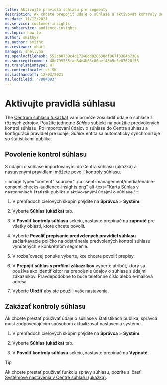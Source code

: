 ```yaml
---
title: Aktivujte pravidlá súhlasu pre segmenty
description: Ak chcete prepojiť údaje o súhlase a aktivovať kontroly súhlasu v štatistikách publika, postupujte podľa týchto krokov. Správca môže tiež zakázať kontroly súhlasu.
ms.date: 11/12/2021
ms.service: customer-insights
ms.subservice: audience-insights
ms.topic: how-to
author: smithy7
ms.author: smithc
ms.reviewer: mhart
manager: shellyha
ms.openlocfilehash: 552cb0739c4d17266dd028638df067f3384b738a
ms.sourcegitcommit: 48d799535fad84e8b63c80aef48b5c5e87628f58
ms.translationtype: HT
ms.contentlocale: sk-SK
ms.lasthandoff: 12/03/2021
ms.locfileid: "7884093"
---
```

# <a name="activate-consent-rules"></a>Aktivujte pravidlá súhlasu

The [Centrum súhlasu (ukážka)](../consent-management/overview.md) vám pomôže zosúladiť údaje o súhlase z rôznych zdrojov. Použite jednotné *Súhlas* subjekt na použitie predvolených kontrol súhlasu. Po importovaní údajov o súhlase do Centra súhlasu a konfigurácii pravidiel pre údaje, *Súhlas* entita sa automaticky synchronizuje so štatistikami publika.

## <a name="enable-consent-checks"></a>Povolenie kontrol súhlasu

S údajmi o súhlase importovanými do Centra súhlasu (ukážka) a nastavenými pravidlami môžete povoliť kontroly súhlasu. 

:::image type="content" source="../consent-management/media/enable-consent-checks-audience-insights.png" alt-text="Karta Súhlas v nastaveniach štatistík publika s aktivovanými údajmi o súhlase.":::

1. V prehľadoch cieľových skupín prejdite na **Správca** > **Systém**.

1. Vyberte **Súhlas (ukážka)** tab.

1. V **Povoliť kontroly súhlasu** sekciu, nastavte prepínač na **zapnuté** pre všetky oblasti, ktoré chcete povoliť.

1. Vyberte **Povoliť prepísanie predvolených pravidiel súhlasu** začiarkavacie políčko na odstránenie predvolených kontrol súhlasu vynútených v konkrétnom segmente. 

1. V rozbaľovacej ponuke vyberte, kde chcete povoliť prepisy.     

1. V **Prepojiť súhlas s profilmi zákazníkov** vyberte atribút, ktorý sa používa ako identifikátor na prepojenie údajov o súhlase s údajmi zákazníkov. Pravdepodobne to bude telefónne číslo alebo e-mailová adresa. 

1. Vyberte **Uložiť** aby ste použili vaše nastavenia.

## <a name="disable-consent-checks"></a>Zakázať kontroly súhlasu

Ak chcete prestať používať údaje o súhlase v štatistikách publika, správca musí zodpovedajúcim spôsobom aktualizovať nastavenia systému.

1. V prehľadoch cieľových skupín prejdite na **Správca** > **Systém**.

1. Vyberte **Súhlas (ukážka)** tab.

1. V **Povoliť kontroly súhlasu** sekciu, nastavte prepínač na **Vypnuté**.

> [!TIP]
> Ak chcete prestať používať funkciu správy súhlasu, pozrite si časť [Systémové nastavenia v Centre súhlasu (ukážka)](../consent-management/system-settings.md).
